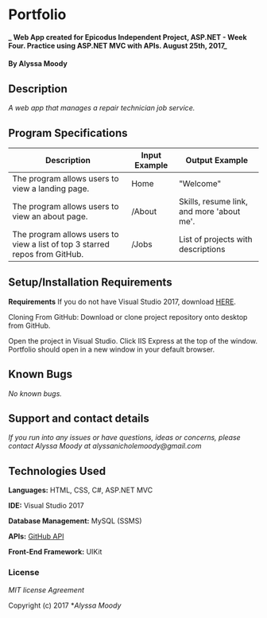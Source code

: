 # Portfolio

#### _ Web App created for Epicodus Independent Project, ASP.NET - Week Four. Practice using ASP.NET MVC with APIs. August 25th, 2017_

#### By **Alyssa Moody**

## Description

_A web app that manages a repair technician job service._

## Program Specifications

| Description  | Input Example | Output Example |
| ------------- | ------------- | ------------- |
| The program allows users to view a landing page.  | Home  | "Welcome"  |
| The program allows users to view an about page.  | /About  | Skills, resume link, and more 'about me'.  |
| The program allows users to view a list of top 3 starred repos from GitHub.  | /Jobs  | List of projects with descriptions  |

## Setup/Installation Requirements

**Requirements**
If you do not have Visual Studio 2017, download [HERE](https://www.visualstudio.com/thank-you-downloading-visual-studio/?sku=Community&rel=15).

Cloning From GitHub: Download or clone project repository onto desktop from GitHub.

Open the project in Visual Studio. Click IIS Express at the top of the window. Portfolio should open in a new window in your default browser.

## Known Bugs

_No known bugs._

## Support and contact details

_If you run into any issues or have questions, ideas or concerns, please contact Alyssa Moody at alyssanicholemoody@gmail.com_

## Technologies Used

**Languages:** HTML, CSS, C#, ASP.NET MVC

**IDE:** Visual Studio 2017

**Database Management:** MySQL (SSMS)

**APIs:** [GitHub API](https://developer.github.com/v3/)

**Front-End Framework:** UIKit

### License

*MIT license Agreement*

Copyright (c) 2017 **_Alyssa Moody_*
